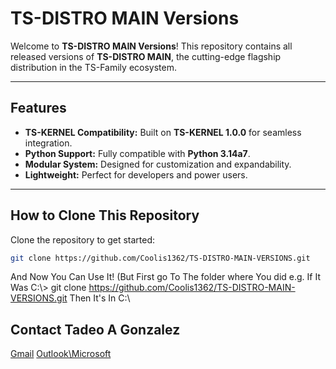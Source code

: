 # TS-DISTRO MAIN Versions

Welcome to **TS-DISTRO MAIN Versions**! This repository contains all released versions of **TS-DISTRO MAIN**, the cutting-edge flagship distribution in the TS-Family ecosystem.

---

## Features
- **TS-KERNEL Compatibility:** Built on **TS-KERNEL 1.0.0** for seamless integration.
- **Python Support:** Fully compatible with **Python 3.14a7**.
- **Modular System:** Designed for customization and expandability.
- **Lightweight:** Perfect for developers and power users.

---

## How to Clone This Repository

Clone the repository to get started:
```bash
git clone https://github.com/Coolis1362/TS-DISTRO-MAIN-VERSIONS.git
```

And Now You Can Use It! (But First go To The folder where You did e.g. If It Was C:\\> git clone https://github.com/Coolis1362/TS-DISTRO-MAIN-VERSIONS.git Then It's In C:\\

## Contact Tadeo A Gonzalez

[Gmail](tadeotherocketbuilder@gmail.com)
[Outlook\Microsoft](tadeotherocketbuilder@outlook.com)
